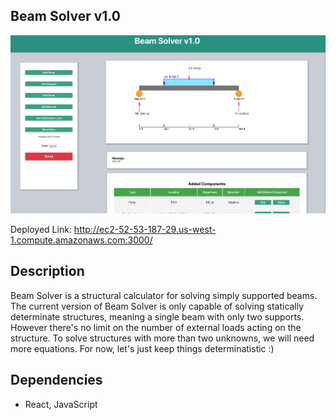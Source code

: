 ## Beam Solver v1.0

![alt text](./main.png)

Deployed Link: http://ec2-52-53-187-29.us-west-1.compute.amazonaws.com:3000/

## Description

Beam Solver is a structural calculator for solving simply supported beams. The current version of Beam Solver is only capable of solving statically determinate structures, meaning a single beam with only two supports. However there's no limit on the number of external loads acting on the structure. To solve structures with more than two unknowns, we will need more equations. For now, let's just keep things determinatistic :)

## Dependencies

* React, JavaScript
